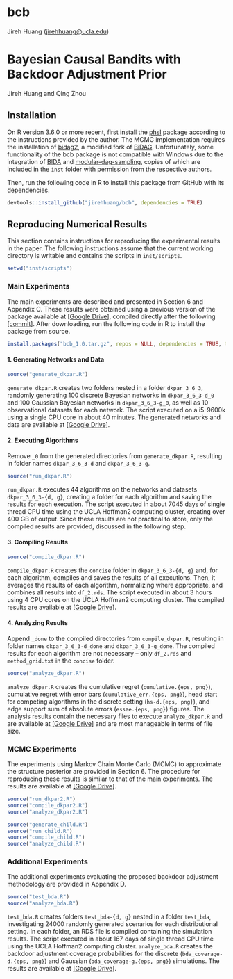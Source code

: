 bcb
================
Jireh Huang
(<jirehhuang@ucla.edu>)

# Bayesian Causal Bandits with Backdoor Adjustment Prior

Jireh Huang and Qing Zhou

## Installation

On R version 3.6.0 or more recent, first install the
[phsl](https://github.com/jirehhuang/phsl) package according to the
instructions provided by the author. The MCMC implementation requires
the installation of [bidag2](https://github.com/jirehhuang/bidag), a
modified fork of
[BiDAG](https://cran.r-project.org/web/packages/BiDAG/index.html).
Unfortunately, some functionality of the bcb package is not compatible
with Windows due to the integration of
[BIDA](https://github.com/jopensar/BIDA) and
[modular-dag-sampling](https://github.com/ttalvitie/modular-dag-sampling),
copies of which are included in the `inst` folder with permission from
the respective authors.

Then, run the following code in R to install this package from GitHub
with its dependencies.

``` r
devtools::install_github("jirehhuang/bcb", dependencies = TRUE)
```

## Reproducing Numerical Results

This section contains instructions for reproducing the experimental
results in the paper. The following instructions assume that the current
working directory is writable and contains the scripts in
`inst/scripts`.

``` r
setwd("inst/scripts")
```

### Main Experiments

The main experiments are described and presented in Section 6 and
Appendix C. These results were obtained using a previous version of the
package available at [\[Google
Drive\]](https://drive.google.com/drive/folders/10F-s6wyE_RQ3TKUnDe2y3r-9nVHCB6Ml),
compiled directly after the following
[\[commit\]](https://github.com/jirehhuang/bcb/commit/039aa34096065292762fc2a9e3c7abc3ab11f3e2).
After downloading, run the following code in R to install the package
from source.

``` r
install.packages("bcb_1.0.tar.gz", repos = NULL, dependencies = TRUE, type = "source")
```

#### 1. Generating Networks and Data

``` r
source("generate_dkpar.R")
```

`generate_dkpar.R` creates two folders nested in a folder `dkpar_3_6_3`,
randomly generating 100 discrete Bayesian networks in `dkpar_3_6_3-d_0`
and 100 Gaussian Bayesian networks in `dkpar_3_6_3-g_0`, as well as 10
observational datasets for each network. The script executed on a
i5-9600k using a single CPU core in about 40 minutes. The generated
networks and data are available at [\[Google
Drive\]](https://drive.google.com/drive/folders/1aAtAxcLeztgWNFPy2KceRJ5V9gUt79u8).

#### 2. Executing Algorithms

Remove `_0` from the generated directories from `generate_dkpar.R`,
resulting in folder names `dkpar_3_6_3-d` and `dkpar_3_6_3-g`.

``` r
source("run_dkpar.R")
```

`run_dkpar.R` executes 44 algorithms on the networks and datasets
`dkpar_3_6_3-{d, g}`, creating a folder for each algorithm and saving
the results for each execution. The script executed in about 7045 days
of single thread CPU time using the UCLA Hoffman2 computing cluster,
creating over 400 GB of output. Since these results are not practical to
store, only the compiled results are provided, discussed in the
following step.

#### 3. Compiling Results

``` r
source("compile_dkpar.R")
```

`compile_dkpar.R` creates the `concise` folder in `dkpar_3_6_3-{d, g}`
and, for each algorithm, compiles and saves the results of all
executions. Then, it averages the results of each algorithm, normalizing
where appropriate, and combines all results into `df_2.rds`. The script
executed in about 3 hours using 4 CPU cores on the UCLA Hoffman2
computing cluster. The compiled results are available at [\[Google
Drive\]](https://drive.google.com/drive/folders/1VP-WoJ5wDQM4LjOv_XZvXIcFvteezTII).

#### 4. Analyzing Results

Append `_done` to the compiled directories from `compile_dkpar.R`,
resulting in folder names `dkpar_3_6_3-d_done` and `dkpar_3_6_3-g_done`.
The compiled results for each algorithm are not necessary – only
`df_2.rds` and `method_grid.txt` in the `concise` folder.

``` r
source("analyze_dkpar.R")
```

`analyze_dkpar.R` creates the cumulative regret
(`cumulative.{eps, png}`), cumulative regret with error bars
(`cumulative_err.{eps, png}`), head start for competing algorithms in
the discrete setting (`hs-d.{eps, png}`), and edge support sum of
absolute errors (`essae.{eps, png}`) figures. The analysis results
contain the necessary files to execute `analyze_dkpar.R` and are
available at [\[Google
Drive\]](https://drive.google.com/drive/folders/1BNCybuaKkQZkNtUkVc67KTqkz5FbE1eH)
and are most manageable in terms of file size.

### MCMC Experiments

The experiments using Markov Chain Monte Carlo (MCMC) to approximate the
structure posterior are provided in Section 6. The procedure for
reproducing these results is similar to that of the main experiments.
The results are available at [\[Google
Drive\]](https://drive.google.com/drive/folders/1TnH_GDVpB7oALLT9K_L5kgsSbxFMkPuG?usp=sharing).

``` r
source("run_dkpar2.R")
source("compile_dkpar2.R")
source("analyze_dkpar2.R")
```

``` r
source("generate_child.R")
source("run_child.R")
source("compile_child.R")
source("analyze_child.R")
```

### Additional Experiments

The additional experiments evaluating the proposed backdoor adjustment
methodology are provided in Appendix D.

``` r
source("test_bda.R")
source("analyze_bda.R")
```

`test_bda.R` creates folders `test_bda-{d, g}` nested in a folder
`test_bda`, investigating 24000 randomly generated scenarios for each
distributional setting. In each folder, an RDS file is compiled
containing the simulation results. The script executed in about 167 days
of single thread CPU time using the UCLA Hoffman2 computing cluster.
`analyze_bda.R` creates the backdoor adjustment coverage probabilities
for the discrete (`bda_coverage-d.{eps, png}`) and Gaussian
(`bda_coverage-g.{eps, png}`) simulations. The results are available at
[\[Google
Drive\]](https://drive.google.com/drive/folders/1BvlbSjHGmVEo4wim4tHMzCj4fVBf2gOA).
